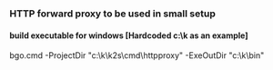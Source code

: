 <!--
SPDX-FileCopyrightText: © 2024 Siemens Healthineers AG

SPDX-License-Identifier: MIT
-->

### HTTP forward proxy to be used in small setup
#### build executable for windows [Hardcoded c:\k as an example]
bgo.cmd -ProjectDir "c:\k\k2s\cmd\httpproxy" -ExeOutDir "c:\k\bin"
